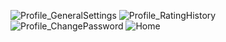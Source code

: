 ![Profile_GeneralSettings](https://github.com/user-attachments/assets/d5066d47-4532-423b-bddf-e8b649e36cd3)
![Profile_RatingHistory](https://github.com/user-attachments/assets/b850ae9f-3f2f-44bd-9ea0-7a059af39793)
![Profile_ChangePassword](https://github.com/user-attachments/assets/5d9b96c4-6431-4908-adf8-9b493de9bf86)
![Home](https://github.com/user-attachments/assets/63514aaa-0f2e-45b6-8f30-e68811fd7999)
